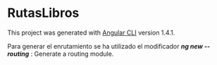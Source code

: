 # RutasLibros

This project was generated with [Angular CLI](https://github.com/angular/angular-cli) version 1.4.1.

Para generar el enrutamiento se ha utilizado el modificador 
***ng new --routing*** : Generate a routing module.